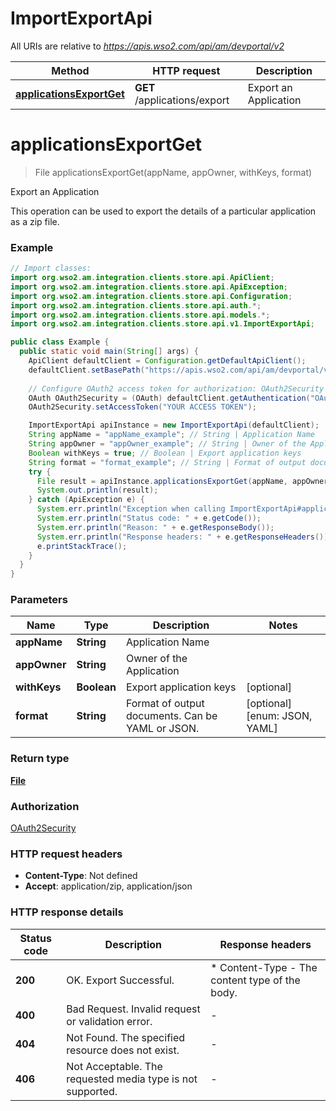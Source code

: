 # ImportExportApi

All URIs are relative to *https://apis.wso2.com/api/am/devportal/v2*

Method | HTTP request | Description
------------- | ------------- | -------------
[**applicationsExportGet**](ImportExportApi.md#applicationsExportGet) | **GET** /applications/export | Export an Application


<a name="applicationsExportGet"></a>
# **applicationsExportGet**
> File applicationsExportGet(appName, appOwner, withKeys, format)

Export an Application

This operation can be used to export the details of a particular application as a zip file. 

### Example
```java
// Import classes:
import org.wso2.am.integration.clients.store.api.ApiClient;
import org.wso2.am.integration.clients.store.api.ApiException;
import org.wso2.am.integration.clients.store.api.Configuration;
import org.wso2.am.integration.clients.store.api.auth.*;
import org.wso2.am.integration.clients.store.api.models.*;
import org.wso2.am.integration.clients.store.api.v1.ImportExportApi;

public class Example {
  public static void main(String[] args) {
    ApiClient defaultClient = Configuration.getDefaultApiClient();
    defaultClient.setBasePath("https://apis.wso2.com/api/am/devportal/v2");
    
    // Configure OAuth2 access token for authorization: OAuth2Security
    OAuth OAuth2Security = (OAuth) defaultClient.getAuthentication("OAuth2Security");
    OAuth2Security.setAccessToken("YOUR ACCESS TOKEN");

    ImportExportApi apiInstance = new ImportExportApi(defaultClient);
    String appName = "appName_example"; // String | Application Name 
    String appOwner = "appOwner_example"; // String | Owner of the Application 
    Boolean withKeys = true; // Boolean | Export application keys 
    String format = "format_example"; // String | Format of output documents. Can be YAML or JSON. 
    try {
      File result = apiInstance.applicationsExportGet(appName, appOwner, withKeys, format);
      System.out.println(result);
    } catch (ApiException e) {
      System.err.println("Exception when calling ImportExportApi#applicationsExportGet");
      System.err.println("Status code: " + e.getCode());
      System.err.println("Reason: " + e.getResponseBody());
      System.err.println("Response headers: " + e.getResponseHeaders());
      e.printStackTrace();
    }
  }
}
```

### Parameters

Name | Type | Description  | Notes
------------- | ------------- | ------------- | -------------
 **appName** | **String**| Application Name  |
 **appOwner** | **String**| Owner of the Application  |
 **withKeys** | **Boolean**| Export application keys  | [optional]
 **format** | **String**| Format of output documents. Can be YAML or JSON.  | [optional] [enum: JSON, YAML]

### Return type

[**File**](File.md)

### Authorization

[OAuth2Security](../README.md#OAuth2Security)

### HTTP request headers

 - **Content-Type**: Not defined
 - **Accept**: application/zip, application/json

### HTTP response details
| Status code | Description | Response headers |
|-------------|-------------|------------------|
**200** | OK. Export Successful.  |  * Content-Type - The content type of the body.  <br>  |
**400** | Bad Request. Invalid request or validation error. |  -  |
**404** | Not Found. The specified resource does not exist. |  -  |
**406** | Not Acceptable. The requested media type is not supported. |  -  |

